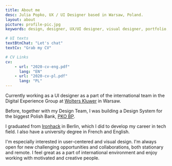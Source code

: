 ```yaml
---
title: About me
desc: Julia Popko, UX / UI Designer based in Warsaw, Poland.
layout: about
picture: profile-pic.jpg
keywords: design, designer, UX/UI designer, visual designer, portfolio, graphic designer

# UI texts
textBtnChat: "Let's chat"
textCv: "Grab my CV"

# CV Links
cv:
    - url: "2020-cv-eng.pdf"
      lang: "EN"
    - url: "2020-cv-pl.pdf"
      lang: "PL"
---
```


Currently working as a UI designer as a part of the international team in the Digital Experience Group at <a href="https://www.wolterskluwer.com/en/" target="_blank" rel="noopener noreferrer">Wolters Kluwer</a> in Warsaw.

Before, together with my Design Team, I was building a Design System for the biggest Polish Bank, <a href="https://www.pkobp.pl/" target="_blank" rel="noopener noreferrer">PKO BP</a>.

I graduated from <a href="https://ironhack.com/" target="_blank" rel="noopener noreferrer">Ironhack</a> in Berlin, which I did to develop my career in tech field.
I also have a university degree in French and English.

I'm especially interested in user-centered and visual design. I'm always open for new challenging opportunities and collaborations, both stationary and remote. I feel great as a part of international environment and enjoy working with motivated and creative people.
